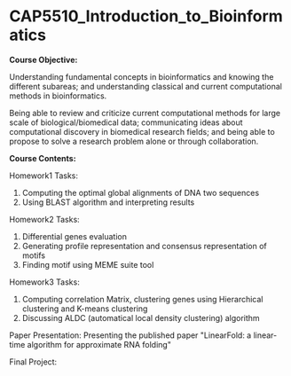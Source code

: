# CAP5510_Introduction_to_Bioinformatics

**Course Objective:**

Understanding fundamental concepts in bioinformatics and knowing the different subareas; and understanding classical and current computational methods in bioinformatics.

Being able to review and criticize current computational methods for large scale of biological/biomedical data; communicating ideas about computational discovery in biomedical research fields; and being able to propose to solve a research problem alone or through collaboration.

**Course Contents:**

Homework1 Tasks:
1. Computing the optimal global alignments of DNA two sequences
2. Using BLAST algorithm and interpreting results

Homework2 Tasks:
1. Differential genes evaluation
2. Generating profile representation and consensus representation of motifs
3. Finding motif using MEME suite tool

Homework3 Tasks:
1. Computing correlation Matrix, clustering genes using Hierarchical clustering and K-means clustering
2. Discussing ALDC (automatical local density clustering) algorithm 

Paper Presentation:
Presenting the published paper "LinearFold: a linear-time algorithm for approximate RNA folding"

Final Project:




